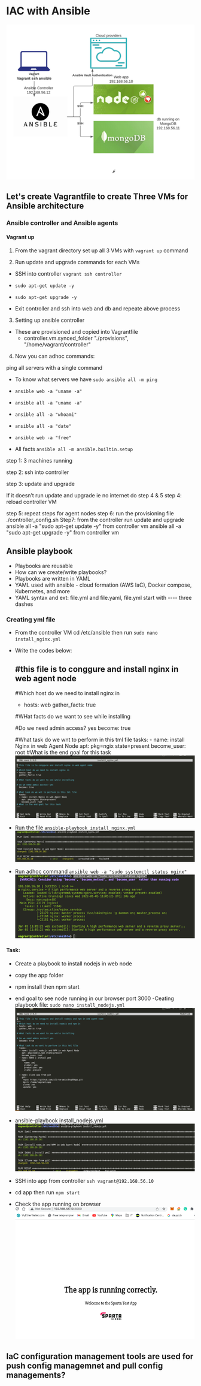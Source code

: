 
# IAC with Ansible

![](/IaC_ansible.png)
## Let's create Vagrantfile to create Three VMs for Ansible architecture
### Ansible controller and Ansible agents


#### Vagrant up

1. From the vagrant directory set up all 3 VMs with `vagrant up` command

2. Run update and upgrade commands for each VMs

- SSH into controller `vagrant ssh controller`


- `sudo apt-get update -y`

- `sudo apt-get upgrade -y`

- Exit controller and ssh into web and db and repeate above process
3. Setting up ansible controller
- These are provisioned and copied into Vagrantfile
  - controller.vm.synced_folder "./provisions", "/home/vagrant/controller"
     
4. Now you can adhoc commands:

ping all servers with a single command
- To know what servers we have `sudo ansible all -m ping`

- `ansible web -a "uname -a"`

- `ansible all -a "uname -a"`

- `ansible all -a "whoami"`

- `ansible all -a "date"`

- `ansible web -a "free"`


- All facts `ansible all -m ansible.builtin.setup`


step 1: 3 machines running

step 2: ssh into controller

step 3: update and upgrade

If it doesn’t run update and upgrade ie no internet do step 4 & 5 
step 4: reload controller VM

step 5: repeat steps for agent nodes
step 6: run the provisioning file ./controller_config.sh
Step7: from the controller run update and upgrade
ansible all -a "sudo apt-get update -y" from controller vm
ansible all -a "sudo apt-get upgrade -y" from controller vm

## Ansible playbook
- Playbooks are reusable
- How can we create/write playbooks?
- Playbooks are written in YAML
- YAML used with ansible - cloud formation (AWS IaC), Docker compose, Kubernetes, and more
- YAML syntax and ext: file.yml and file.yaml, file.yml start with ---- three dashes

### Creating yml file
- From the controller VM cd /etc/ansible then run `sudo nano install_nginx.yml`
- Write the codes below:

    #this file is to conggure and install nginx in web agent node
    ---
    #Which host do we need to install nginx in
    - hosts: web
      gather_facts: true

    #WHat facts do we want to see while installing
      
    #Do we need admin access? yes
      become: true

    #What task do we wnt to perform in this tml file
      tasks:
      - name: install Nginx in web Agent Node
        apt: pkg=ngix state=present
        become_user: root
    #What is the end goal for this task
![](/images/yml_file.png)

- Run the file `ansible-playbook install_nginx.yml`
![](/images/playbook_nginx.png)

- Run adhoc command `ansible web -a "sudo systemctl status nginx"`
![](/images/nginx_status.png)

#### Task:
- Create a playbook to install nodejs in web node
- copy the app folder
- npm install then npm start
- end goal to see node running in our browser port 3000 
-Ceating playbook file: `sudo nano install_nodejs.yml`
![](/images/nodejs_yml.png)

- ansible-playbook install_nodejs.yml
![](/images/node_playbook.png)

- SSH into app from controller `ssh vagrant@192.168.56.10`
- cd app then run `npm start`
- Check the app running on browser
![](/images/port3000.png)

## IaC configuration management tools are used for push config managemnet and pull config managements?

